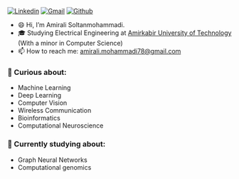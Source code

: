 

[![Linkedin](https://img.shields.io/badge/-LinkedIn-blue?style=flat&logo=Linkedin&logoColor=white)](https://www.linkedin.com/in/amirali-soltanmohammadi/)
[![Gmail](https://img.shields.io/badge/-Gmail-c14438?style=flat&logo=Gmail&logoColor=white)](mailto:amirali.mohammadi78@gmail.com)
[![Github](https://img.shields.io/github/followers/amiralism7?label=Follow&style=social)](https://github.com/amiralism7)


- 😄 Hi, I’m Amirali Soltanmohammadi.
- 🎓 Studying Electrical Engineering at [Amirkabir University of Technology](https://aut.ac.ir/) (With a minor in Computer Science) 
- 📫 How to reach me: amirali.mohammadi78@gmail.com
  
### 🤔 Curious about:
- Machine Learning
- Deep Learning
- Computer Vision
- Wireless Communication
- Bioinformatics
- Computational Neuroscience
  
### 📖 Currently studying about:
- Graph Neural Networks
- Computational genomics

<!--
**amiralism7/amiralism7** is a ✨ _special_ ✨ repository because its `README.md` (this file) appears on your GitHub profile.

Here are some ideas to get you started:

- 🔭 I’m currently working on ...
- 🌱 I’m currently learning ...
- 👯 I’m looking to collaborate on ...
- 🤔 I’m looking for help with ...
- 💬 Ask me about ...
- 📫 How to reach me: ...
- 😄 Pronouns: ...
- ⚡ Fun fact: ...
-->
